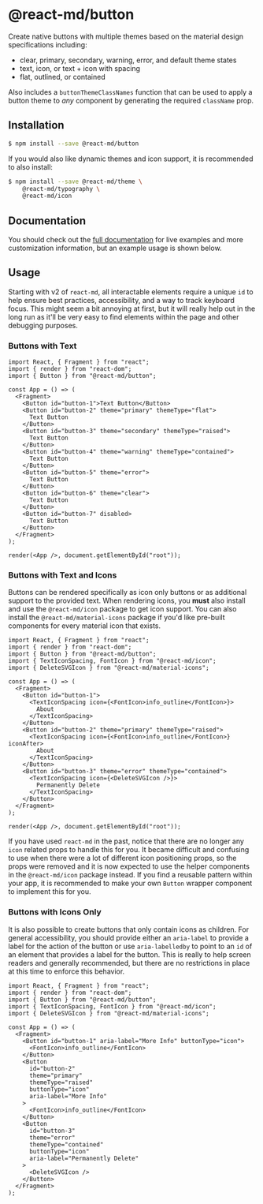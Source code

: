 # @react-md/button

Create native buttons with multiple themes based on the material design
specifications including:

- clear, primary, secondary, warning, error, and default theme states
- text, icon, or text + icon with spacing
- flat, outlined, or contained

Also includes a `buttonThemeClassNames` function that can be used to apply a
button theme to _any_ component by generating the required `className` prop.

## Installation

```sh
$ npm install --save @react-md/button
```

If you would also like dynamic themes and icon support, it is recommended to
also install:

```sh
$ npm install --save @react-md/theme \
    @react-md/typography \
    @react-md/icon
```

<!-- DOCS_REMOVE -->

## Documentation

You should check out the
[full documentation](https://react-md.dev/packages/button) for live examples and
more customization information, but an example usage is shown below.

<!-- DOCS_REMOVE_END -->

## Usage

Starting with v2 of `react-md`, all interactable elements require a unique `id`
to help ensure best practices, accessibility, and a way to track keyboard focus.
This might seem a bit annoying at first, but it will really help out in the long
run as it'll be very easy to find elements within the page and other debugging
purposes.

### Buttons with Text

```tsx
import React, { Fragment } from "react";
import { render } from "react-dom";
import { Button } from "@react-md/button";

const App = () => (
  <Fragment>
    <Button id="button-1">Text Button</Button>
    <Button id="button-2" theme="primary" themeType="flat">
      Text Button
    </Button>
    <Button id="button-3" theme="secondary" themeType="raised">
      Text Button
    </Button>
    <Button id="button-4" theme="warning" themeType="contained">
      Text Button
    </Button>
    <Button id="button-5" theme="error">
      Text Button
    </Button>
    <Button id="button-6" theme="clear">
      Text Button
    </Button>
    <Button id="button-7" disabled>
      Text Button
    </Button>
  </Fragment>
);

render(<App />, document.getElementById("root"));
```

### Buttons with Text and Icons

Buttons can be rendered specifically as icon only buttons or as additional
support to the provided text. When rendering icons, you **must** also install
and use the `@react-md/icon` package to get icon support. You can also install
the `@react-md/material-icons` package if you'd like pre-built components for
every material icon that exists.

```tsx
import React, { Fragment } from "react";
import { render } from "react-dom";
import { Button } from "@react-md/button";
import { TextIconSpacing, FontIcon } from "@react-md/icon";
import { DeleteSVGIcon } from "@react-md/material-icons";

const App = () => (
  <Fragment>
    <Button id="button-1">
      <TextIconSpacing icon={<FontIcon>info_outline</FontIcon>}>
        About
      </TextIconSpacing>
    </Button>
    <Button id="button-2" theme="primary" themeType="raised">
      <TextIconSpacing icon={<FontIcon>info_outline</FontIcon>} iconAfter>
        About
      </TextIconSpacing>
    </Button>
    <Button id="button-3" theme="error" themeType="contained">
      <TextIconSpacing icon={<DeleteSVGIcon />}>
        Permanently Delete
      </TextIconSpacing>
    </Button>
  </Fragment>
);

render(<App />, document.getElementById("root"));
```

If you have used `react-md` in the past, notice that there are no longer any
`icon` related props to handle this for you. It became difficult and confusing
to use when there were a lot of different icon positioning props, so the props
were removed and it is now expected to use the helper components in the
`@react-md/icon` package instead. If you find a reusable pattern within your
app, it is recommended to make your own `Button` wrapper component to implement
this for you.

### Buttons with Icons Only

It is also possible to create buttons that only contain icons as children. For
general accessibility, you should provide either an `aria-label` to provide a
label for the action of the button or use `aria-labelledby` to point to an `id`
of an element that provides a label for the button. This is really to help
screen readers and generally recommended, but there are no restrictions in place
at this time to enforce this behavior.

```tsx
import React, { Fragment } from "react";
import { render } from "react-dom";
import { Button } from "@react-md/button";
import { TextIconSpacing, FontIcon } from "@react-md/icon";
import { DeleteSVGIcon } from "@react-md/material-icons";

const App = () => (
  <Fragment>
    <Button id="button-1" aria-label="More Info" buttonType="icon">
      <FontIcon>info_outline</FontIcon>
    </Button>
    <Button
      id="button-2"
      theme="primary"
      themeType="raised"
      buttonType="icon"
      aria-label="More Info"
    >
      <FontIcon>info_outline</FontIcon>
    </Button>
    <Button
      id="button-3"
      theme="error"
      themeType="contained"
      buttonType="icon"
      aria-label="Permanently Delete"
    >
      <DeleteSVGIcon />
    </Button>
  </Fragment>
);
```
